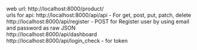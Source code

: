 web url: http://localhost:8000/product/ <br>
urls for api: http://localhost:8000/api/api - For get, post, put, patch, delete <br>
http://localhost:8000/api/register - POST for Register user by using email and password as raw JSON <br>
http://localhost:8000/api/dashboard <br>
http://localhost:8000/api/login_check - for token <br>

